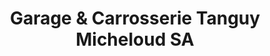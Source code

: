 ---
title: "Garage & Carrosserie Tanguy Micheloud SA"
url: /sion/garage-und-carrosserie-tanguy-micheloud-sa/
shop: Autohaus
---